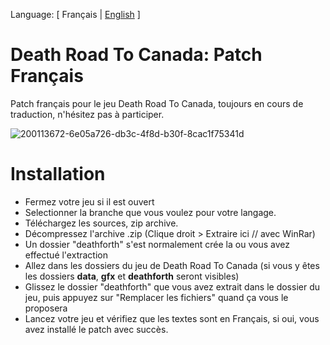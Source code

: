 Language: [ Français | [English](https://github.com/Limeen/death-road-to-canada-fr/blob/main/README_english.md) ]
# Death Road To Canada: Patch Français
Patch français pour le jeu Death Road To Canada, 
toujours en cours de traduction, n'hésitez pas à participer.

![200113672-6e05a726-db3c-4f8d-b30f-8cac1f75341d](https://user-images.githubusercontent.com/56938765/200358392-2511ac2a-b6c8-4601-9870-331ef7f11807.png)




# Installation
- Fermez votre jeu si il est ouvert
- Selectionner la branche que vous voulez pour votre langage.
- Téléchargez les sources, zip archive.
- Décompressez l'archive .zip (Clique droit > Extraire ici // avec WinRar)
- Un dossier "deathforth" s'est normalement crée la ou vous avez effectué l'extraction
- Allez dans les dossiers du jeu de Death Road To Canada (si vous y êtes les dossiers **data**, **gfx** et **deathforth** seront visibles)
- Glissez le dossier "deathforth" que vous avez extrait dans le dossier du jeu, puis appuyez sur "Remplacer les fichiers" quand ça vous le proposera
- Lancez votre jeu et vérifiez que les textes sont en Français, si oui, vous avez installé le patch avec succès.
